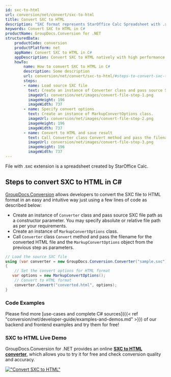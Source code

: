 ```yaml
---
id: sxc-to-html
url: conversion/net/convert/sxc-to-html
title: Convert SXC to HTML
description: "SXC format represents StarOffice Calc Spreadsheet with .sxc extension. Learn how to convert SXC to HTML file programmatically in C# language using GroupDocs.Conversion for .NET library."
keywords: Convert SXC to HTML in C#
productName: GroupDocs.Conversion for .NET
structuredData:
    productCode: conversion
    productPlatform: net
    appName: Convert SXC to HTML in C#
    appDescription: Convert SXC to HTML natively with high performance using C# language and server side GroupDocs.Conversion for .NET APIs, without the use of any software like Microsoft or Open Office.
    howTo:
        name: How to convert SXC to HTML in C# 
        description: Some description
        url: conversion/net/convert/sxc-to-html/#steps-to-convert-sxc-to-html-in-c
        steps:
        - name: Load source SXC file 
          text: Create an instance of Converter class and pass source SXC file path as a constructor parameter. You may specify absolute or relative file path as per your requirements. 
          imageUrl: conversion/net/images/convert-file-step-1.png
          imageHeight: 196
          imageWidth: 737
        - name: Specify convert options 
          text: Create an instance of MarkupConvertOptions class.
          imageUrl: conversion/net/images/convert-file-step-2.png
          imageHeight: 196
          imageWidth: 737
        - name: Convert to HTML and save result 
          text: Call Converter class Convert method and pass the filename for the converted HTML file and the MarkupConvertOptions object from the previous step as parameters.
          imageUrl: conversion/net/images/convert-file-step-3.png
          imageHeight: 196
          imageWidth: 737
---
```


File with .sxc extension is a spreadsheet created by StarOffice Calc.

## Steps to convert SXC to HTML in C#

[GroupDocs.Conversion](https://products.groupdocs.com/conversion/net) allows developers to convert the SXC file to HTML format in an easy and intuitive way just using a few lines of code as described below:

* Create an instance of `Converter` class and pass source SXC file path as a constructor parameter. You may specify absolute or relative file path as per your requirements. 
* Create an instance of `MarkupConvertOptions` class.
* Call `Converter` class `Convert` method and pass the filename for the converted HTML file and the `MarkupConvertOptions` object from the previous step as parameters.

```csharp
// Load the source SXC file
using (var converter = new GroupDocs.Conversion.Converter("sample.sxc"))
{
    // Set the convert options for HTML format
   var options = new MarkupConvertOptions();
    // Convert to HTML format
    converter.Convert("converted.html", options);
}
```

### Code Examples

Please find more [use-cases and complete C# sources]({{< ref "conversion/net/developer-guide/examples-and-demos.md" >}}) of our backend and frontend examples and try them for free!

### SXC to HTML Live Demo

GroupDocs.Conversion for .NET provides an online [**SXC to HTML converter**](https://products.groupdocs.app/conversion/sxc-to-html), which allows you to try it for free and check conversion quality and accuracy.

[!["Convert SXC to HTML"](conversion/net/images/convert-to-html/convert-sxc-to-html.png)](https://products.groupdocs.app/conversion/sxc-to-html)
